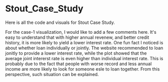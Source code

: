 # Stout_Case_Study

Here is all the code and visuals for Stout Case Study.

For the case-1 visualization, I would like to add a few comments here.
It's easy to understand that with higher annual revenew, and better credit history, it is more likely to yield a lower interest rate. 
One fun fact I noticed is about whether loan individually or jointly.
The website recommended to loan jonitly to provide a lower interest rate, while the plot showed that the average joint intererst rate is even higher than individual interest rate. 
This is probably due to the fact that people with worse record and less annual income are more likely to look for someone esle to loan together. From this perspective, such situation can be explained.
